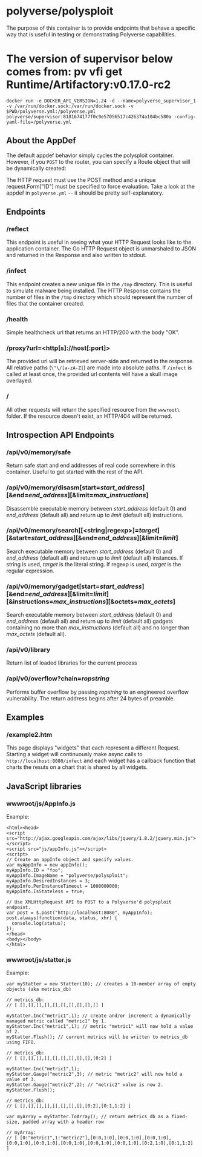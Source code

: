 # polyverse/polysploit

The purpose of this container is to provide endpoints that behave a specific way that is useful in testing or demonstrating Polyverse capabilities.

# The version of supervisor below comes from: pv vfi get Runtime/Artifactory:v0.17.0-rc2
```
docker run -e DOCKER_API_VERSION=1.24 -d --name=polyverse_supervisor_1 -v /var/run/docker.sock:/var/run/docker.sock -v $PWD/polyverse.yml:/polyverse.yml polyverse/supervisor:8181674177f0c9e57056517c426374a104bc580a -config-yaml-file=/polyverse.yml
```

## About the AppDef
The default appdef behavior simply cycles the polysploit container. However, if you `POST` to the router, you can specify a Route object that will be dynamically created:

The HTTP request must use the POST method and a unique request.Form["ID"] must be specified to force evaluation. Take a look at the appdef in `polyverse.yml` -- it should be pretty self-explanatory.

## Endpoints

### /reflect
This endpoint is useful in seeing what your HTTP Request looks like to the application container. The Go HTTP Request object is unmarshaled to JSON and returned in the Response and also written to stdout.

### /infect
This endpoint creates a new unique file in the `/tmp` directory. This is useful to simulate malware being installed. The HTTP Response contains the number of files in the `/tmp` directory which should represent the number of files that the container created.

### /health
Simple healthcheck url that returns an HTTP/200 with the body "OK".

### /proxy?url=\<http[s]://host[:port]\>
The provided url will be retrieved server-side and returned in the response. All relative paths (`\"\/[a-zA-Z]`) are made into absolute paths. If `/infect` is called at least once, the provided url contents will have a skull image overlayed.

### /
All other requests will return the specified resource from the `wwwroot\` folder. If the resource doesn't exist, an HTTP/404 will be returned.

## Introspection API Endpoints

### /api/v0/memory/safe
Return safe start and end addresses of real code somewhere in this container. Useful to get started with the rest of the API.

### /api/v0/memory/disasm[start=_start_address_][&end=_end_address_][&limit=_max_instructions_]
Disassemble executable memory between _start_address_ (default 0) and _end_address_ (default all) and return up to _limit_ (default all) instructions. 

### /api/v0/memory/search[[\<string|regexp\>]=_target_][&start=_start_address_][&end=_end_address_][&limit=_limit_]
Search executable memory between _start_address_ (default 0) and _end_address_ (default all) and return up to _limit_ (default all) instances. If string is used, _target_ is the literal string. If regexp is used, _target_ is the regular expression.

### /api/v0/memory/gadget[start=_start_address_][&end=_end_address_][&limit=_limit_][&instructions=_max_instructions_][&octets=_max_octets_]
Search executable memory between _start_address_ (default 0) and _end_address_ (default all) and return up to _limit_ (default all) gadgets containing no more than _max_instructions_ (default all) and no longer than _max_octets_ (default all). 

### /api/v0/library
Return list of loaded libraries for the current process

### /api/v0/overflow?chain=_ropstring_
Performs buffer overflow by passing _ropstring_ to an engineered overflow vulnerability. The return address begins after 24 bytes of preamble.

## Examples
### /example2.htm
This page displays "widgets" that each represent a different Request. Starting a widget will continuously make async calls to `http://localhost:8080/infect` and each widget has a callback function that charts the resuts on a chart that is shared by all widgets.

## JavaScript libraries

### wwwroot/js/AppInfo.js

Example:
```
<html><head>
<script src="http://ajax.googleapis.com/ajax/libs/jquery/1.8.2/jquery.min.js"></script>
<script src="js/appInfo.js"></script>
<script>
// Create an appInfo object and specify values.
var myAppInfo = new appInfo();
myAppInfo.ID = "foo";
myAppInfo.ImageName = "polyverse/polysploit";
myAppInfo.DesiredInstances = 3;
myAppInfo.PerInstanceTimeout = 1000000000;
myAppInfo.IsStateless = true;

// Use XMLHttpRequest API to POST to a Polyverse'd polysploit endpoint.
var post = $.post("http://localhost:8080", myAppInfo);
post.always(function(data, status, xhr) {
  console.log(status);
});
</head>
<body></body>
</html>
```

### wwwroot/js/statter.js

Example:
```
var myStatter = new Statter(10); // creates a 10-member array of empty objects (aka metrics_db)

// metrics_db:
// [ [],[],[],[],[],[],[],[],[],[] ]

myStatter.Inc("metric1",1); // create and/or increment a dynamically managed metric called "metric1" by 1.
myStatter.Inc("metric1",1); // metric "metric1" will now hold a value of 2.
myStatter.Flush(); // current metrics will be written to metrics_db using FIFO.

// metrics_db:
// [ [],[],[],[],[],[],[],[],[],[0:2] ]

myStatter.Inc("metric1",1);
myStatter.Gauge("metric2",3); // metric "metric2" will now hold a value of 3.
myStatter.Gauge("metric2",2); // "metric2" value is now 2.
myStatter.Flush();

// metrics_db:
// [ [],[],[],[],[],[],[],[],[0:2],[0:1,1:2] ]

var myArray = myStatter.ToArray(); // return metrics_db as a fixed-size, padded array with a header row

// myArray:
// [ [0:"metric1",1:"metric2"],[0:0,1:0],[0:0,1:0],[0:0,1:0],[0:0,1:0],[0:0,1:0],[0:0,1:0],[0:0,1:0],[0:0,1:0],[0:2,1:0],[0:1,1:2] ]
```

